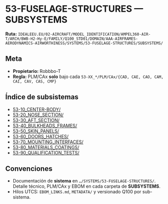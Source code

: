 # 53-FUSELAGE-STRUCTURES — SUBSYSTEMS

**Ruta:** `IDEALEEU.EU/02-AIRCRAFT/MODEL_IDENTIFICATION/AMPEL360-AIR-T/ARCH/BWB-H2-Hy-E/FAMILY/Q100_STD01/DOMAIN/AAA-AIRFRAMES-AERODYNAMICS-AIRWORTHINESS/SYSTEMS/53-FUSELAGE-STRUCTURES/SUBSYSTEMS/`

## Meta
- **Propietario:** Robbbo-T
- **Regla:** PLM/CAx **solo** bajo cada `53-XX_*/PLM/CAx/{CAD, CAE, CAO, CAM, CAI, CAV, CAS, CMP}`

## Índice de subsistemas
- [53-10_CENTER-BODY/](./53-10_CENTER-BODY/)
- [53-20_NOSE_SECTION/](./53-20_NOSE_SECTION/)
- [53-30_AFT_SECTION/](./53-30_AFT_SECTION/)
- [53-40_BULKHEADS_FRAMES/](./53-40_BULKHEADS_FRAMES/)
- [53-50_SKIN_PANELS/](./53-50_SKIN_PANELS/)
- [53-60_DOORS_HATCHES/](./53-60_DOORS_HATCHES/)
- [53-70_MOUNTING_INTERFACES/](./53-70_MOUNTING_INTERFACES/)
- [53-80_MATERIALS_COATINGS/](./53-80_MATERIALS_COATINGS/)
- [53-90_QUALIFICATION_TESTS/](./53-90_QUALIFICATION_TESTS/)

## Convenciones
- Documentación de **sistema** en `…/SYSTEMS/53-FUSELAGE-STRUCTURES/`. Detalle técnico, PLM/CAx y EBOM en cada carpeta de **SUBSYSTEMS**.
- Hilos UTCS: `EBOM_LINKS.md`, `METADATA/` y versionado Q100 por sub-sistema.


